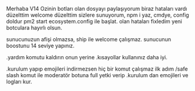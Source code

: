 Merhaba V14 Ozinin botları olan dosyayı paylaşıyorum biraz hataları vardı düzelttim welcome düzelttim sizlere sunuyorum, npm i yaz, cmdye, config doldur pm2 start ecosystem.config ile başlat.
olan hataları fixledim yeni botculara hayırlı olsun.

sunucunuzun afişi olmazsa, ship ile welcome çalışmaz. sunucunun boostunu 14 seviye yapınız.

.yardım komutu kaldırın onun yerine .kısayollar kullanınız daha iyi.

.kurulum yapıp emojileri indirmezsen hiç bir komut çalışmaz ilk adım /safe slash komut ile moderatör botuna full yetki verip .kurulum dan emojileri ve logları kur.

